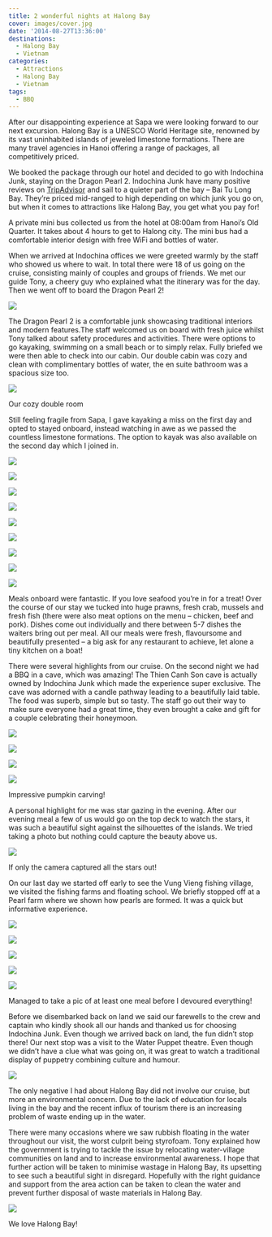 ```yaml
---
title: 2 wonderful nights at Halong Bay
cover: images/cover.jpg
date: '2014-08-27T13:36:00'
destinations:
  - Halong Bay
  - Vietnam
categories:
  - Attractions
  - Halong Bay
  - Vietnam
tags:
  - BBQ
---
```

After our disappointing experience at Sapa we were looking forward to our next excursion. Halong Bay is a UNESCO World Heritage site, renowned by its vast uninhabited islands of jeweled limestone formations. There are many travel agencies in Hanoi offering a range of packages, all competitively priced.

We booked the package through our hotel and decided to go with Indochina Junk, staying on the Dragon Pearl 2. Indochina Junk have many positive reviews on [TripAdvisor](http://www.tripadvisor.co.uk/Attraction_Review-g293923-d2044615-Reviews-Indochina_Junk_Day_Tours-Halong_Bay_Quang_Ninh_Province.html) and sail to a quieter part of the bay – Bai Tu Long Bay. They’re priced mid-ranged to high depending on which junk you go on, but when it comes to attractions like Halong Bay, you get what you pay for!

A private mini bus collected us from the hotel at 08:00am from Hanoi’s Old Quarter. It takes about 4 hours to get to Halong city. The mini bus had a comfortable interior design with free WiFi and bottles of water.

When we arrived at Indochina offices we were greeted warmly by the staff who showed us where to wait. In total there were 18 of us going on the cruise, consisting mainly of couples and groups of friends. We met our guide Tony, a cheery guy who explained what the itinerary was for the day. Then we went off to board the Dragon Pearl 2!

![](images/IMG_4567.jpg)

The Dragon Pearl 2 is a comfortable junk showcasing traditional interiors and modern features.The staff welcomed us on board with fresh juice whilst Tony talked about safety procedures and activities. There were options to go kayaking, swimming on a small beach or to simply relax. Fully briefed we were then able to check into our cabin. Our double cabin was cozy and clean with complimentary bottles of water, the en suite bathroom was a spacious size too.

![](images/IMG_4571.jpg)

Our cozy double room

Still feeling fragile from Sapa, I gave kayaking a miss on the first day and opted to stayed onboard, instead watching in awe as we passed the countless limestone formations. The option to kayak was also available on the second day which I joined in.

![](images/DSC00814.jpg)

![](images/IMG_4577.jpg)

![](images/IMG_4612.jpg)

![](images/PANO_20140823_182440.jpg)

![](images/DSC00828.jpg)

![](images/DSC00928.jpg)

![](images/DSC00934.jpg)

![](images/DSC00895.jpg)

![](images/DSC00904.jpg)

Meals onboard were fantastic. If you love seafood you’re in for a treat! Over the course of our stay we tucked into huge prawns, fresh crab, mussels and fresh fish (there were also meat options on the menu – chicken, beef and pork). Dishes come out individually and there between 5-7 dishes the waiters bring out per meal. All our meals were fresh, flavoursome and beautifully presented – a big ask for any restaurant to achieve, let alone a tiny kitchen on a boat!

There were several highlights from our cruise. On the second night we had a BBQ in a cave, which was amazing! The Thien Canh Son cave is actually owned by Indochina Junk which made the experience super exclusive. The cave was adorned with a candle pathway leading to a beautifully laid table. The food was superb, simple but so tasty. The staff go out their way to make sure everyone had a great time, they even brought a cake and gift for a couple celebrating their honeymoon.

![](images/PANO_20140823_191550.jpg)

![](images/DSC00976.jpg)

![](images/IMG_4739.jpg)

![](images/IMG_4740.jpg)

Impressive pumpkin carving!

A personal highlight for me was star gazing in the evening. After our evening meal a few of us would go on the top deck to watch the stars, it was such a beautiful sight against the silhouettes of the islands. We tried taking a photo but nothing could capture the beauty above us.

![](images/IMG_4754.jpg)

If only the camera captured all the stars out!

On our last day we started off early to see the Vung Vieng fishing village, we visited the fishing farms and floating school. We briefly stopped off at a Pearl farm where we shown how pearls are formed. It was a quick but informative experience.

![](images/IMG_4772.jpg)



![](images/DSC00991.jpg)

![](images/IMG_48011.jpg)

![](images/PANO_20140824_084303-e1436268972344.jpg)

![](images/DSC01019.jpg)

Managed to take a pic of at least one meal before I devoured everything!

Before we disembarked back on land we said our farewells to the crew and captain who kindly shook all our hands and thanked us for choosing Indochina Junk. Even though we arrived back on land, the fun didn’t stop there! Our next stop was a visit to the Water Puppet theatre. Even though we didn’t have a clue what was going on, it was great to watch a traditional display of puppetry combining culture and humour.

![](images/IMG_4808-EFFECTS.jpg)

The only negative I had about Halong Bay did not involve our cruise, but more an environmental concern. Due to the lack of education for locals living in the bay and the recent influx of tourism there is an increasing problem of waste ending up in the water.

There were many occasions where we saw rubbish floating in the water throughout our visit, the worst culprit being styrofoam. Tony explained how the government is trying to tackle the issue by relocating water-village communities on land and to increase environmental awareness. I hope that further action will be taken to minimise wastage in Halong Bay, its upsetting to see such a beautiful sight in disregard. Hopefully with the right guidance and support from the area action can be taken to clean the water and prevent further disposal of waste materials in Halong Bay.

![](images/DSC00978.jpg)

We love Halong Bay!
